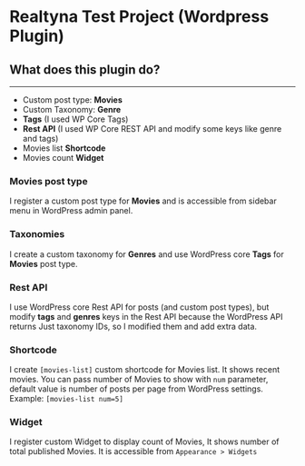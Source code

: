 # Realtyna Test Project (Wordpress Plugin)

## What does this plugin do?

---
- Custom post type: **Movies**
- Custom Taxonomy: **Genre**
- **Tags** (I used WP Core Tags)
- **Rest API** (I used WP Core REST API and modify some keys like genre and tags)
- Movies list **Shortcode**
- Movies count **Widget**

### Movies post type
I register a custom post type for **Movies** and is accessible from sidebar menu in WordPress admin panel.

### Taxonomies
I create a custom taxonomy for **Genres** and use WordPress core **Tags** for **Movies** post type.  

### Rest API
I use WordPress core Rest API for posts (and custom post types), but modify **tags** and **genres** keys in the Rest API because the WordPress API returns Just taxonomy IDs, so I modified them and add extra data. 

### Shortcode
I create `[movies-list]` custom shortcode for Movies list. It shows recent movies. You can pass number of Movies to show with `num` parameter, default value is number of posts per page from WordPress settings.  
Example: `[movies-list num=5]`

### Widget
I register custom Widget to display count of Movies, It shows number of total published Movies. It is accessible from `Appearance > Widgets` 